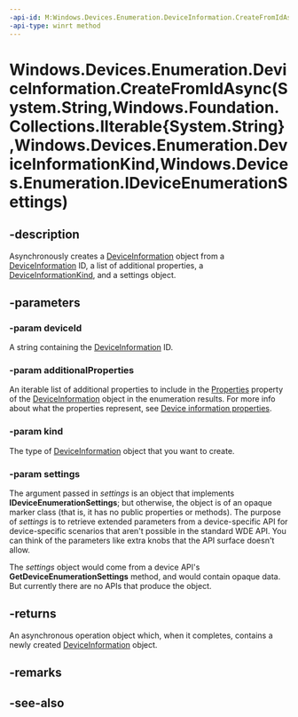 ```yaml
---
-api-id: M:Windows.Devices.Enumeration.DeviceInformation.CreateFromIdAsync(System.String,Windows.Foundation.Collections.IIterable{System.String},Windows.Devices.Enumeration.DeviceInformationKind,Windows.Devices.Enumeration.IDeviceEnumerationSettings)
-api-type: winrt method
---
```


# Windows.Devices.Enumeration.DeviceInformation.CreateFromIdAsync(System.String,Windows.Foundation.Collections.IIterable{System.String},Windows.Devices.Enumeration.DeviceInformationKind,Windows.Devices.Enumeration.IDeviceEnumerationSettings)

<!--
public static Windows.Foundation.IAsyncOperation<Windows.Devices.Enumeration.DeviceInformation> CreateFromIdAsync (string deviceId, System.Collections.Generic.IEnumerable<string> additionalProperties, Windows.Devices.Enumeration.DeviceInformationKind kind, Windows.Devices.Enumeration.IDeviceEnumerationSettings settings);
-->


## -description

Asynchronously creates a [DeviceInformation](deviceinformation.md) object from a [DeviceInformation](deviceinformation.md) ID, a list of additional properties, a [DeviceInformationKind](deviceinformationkind.md), and a settings object.

## -parameters

### -param deviceId

A string containing the [DeviceInformation](deviceinformation.md) ID.

### -param additionalProperties

An iterable list of additional properties to include in the [Properties](deviceinformation_properties.md) property of the [DeviceInformation](deviceinformation.md) object in the enumeration results. For more info about what the properties represent, see [Device information properties](/windows/uwp/devices-sensors/device-information-properties).

### -param kind

The type of [DeviceInformation](deviceinformation.md) object that you want to create.

### -param settings

The argument passed in *settings* is an object that implements **IDeviceEnumerationSettings**; but otherwise, the object is of an opaque marker class (that is, it has no public properties or methods). The purpose of *settings* is to retrieve extended parameters from a device-specific API for device-specific scenarios that aren't possible in the standard WDE API. You can think of the parameters like extra knobs that the API surface doesn't allow.

The *settings* object would come from a device API's **GetDeviceEnumerationSettings** method, and would contain opaque data. But currently there are no APIs that produce the object.

## -returns

An asynchronous operation object which, when it completes, contains a newly created [DeviceInformation](deviceinformation.md) object.

## -remarks

## -see-also
